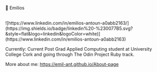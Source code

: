 :milky_way: Emilios</br>

</br> 
![https://www.linkedin.com/in/emilios-antoun-a0abb2163/](https://img.shields.io/badge/linkedin%20-%230077B5.svg?&style=flat&logo=linkedin&logoColor=white)](https://www.linkedin.com/in/emilios-antoun-a0abb2163)

Currently: Current Post Grad Applied Computing student at University College Cork and going through The Odin Project Ruby track.

More about me: https://emil-ant.github.io/About-page
